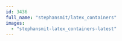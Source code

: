 ```yaml
---
id: 3436
full_name: "stephansmit/latex_containers"
images: 
  - "stephansmit-latex_containers-latest"
---
```

